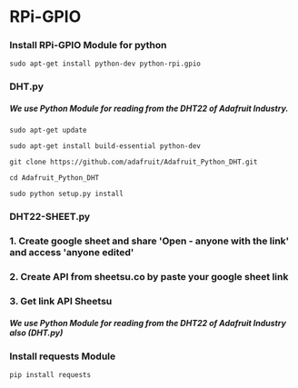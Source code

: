 # RPi-GPIO

### Install RPi-GPIO Module for python
```
sudo apt-get install python-dev python-rpi.gpio
```
### DHT.py
##### We use Python Module for reading from the DHT22 of Adafruit Industry.
```
sudo apt-get update

sudo apt-get install build-essential python-dev

git clone https://github.com/adafruit/Adafruit_Python_DHT.git

cd Adafruit_Python_DHT

sudo python setup.py install
```
### DHT22-SHEET.py
### 1. Create google sheet and share 'Open - anyone with the link' and access 'anyone edited'
### 2. Create API from sheetsu.co by paste your google sheet link
### 3. Get link API Sheetsu
##### We use Python Module for reading from the DHT22 of Adafruit Industry also (DHT.py)
### Install requests Module
```
pip install requests
```
